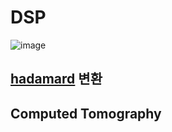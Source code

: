 # DSP
![image](https://img.shields.io/github/license/minji-o-j/DSP)  
## [hadamard](https://github.com/minji-o-j/DSP/tree/master/hadamard) 변환

##  Computed Tomography
